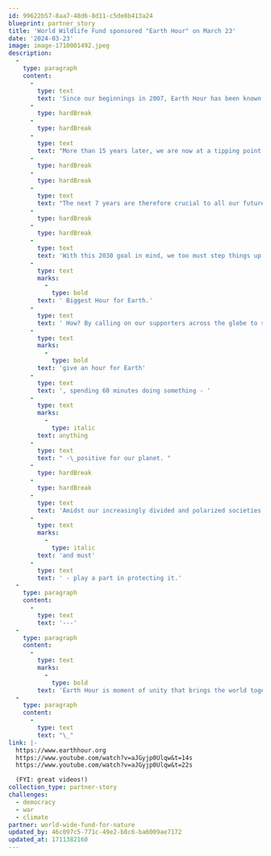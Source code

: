 ```yaml
---
id: 99622b57-8aa7-48d6-8d11-c5de8b413a24
blueprint: partner_story
title: 'World Wildlife Fund sponsored "Earth Hour" on March 23'
date: '2024-03-23'
image: image-1710001492.jpeg
description:
  -
    type: paragraph
    content:
      -
        type: text
        text: 'Since our beginnings in 2007, Earth Hour has been known for the “lights off” moment, with individuals from around the globe switching off their lights to show symbolic support for the planet and to raise awareness of the environmental issues affecting it. '
      -
        type: hardBreak
      -
        type: hardBreak
      -
        type: text
        text: "More than 15 years later, we are now at a tipping point with our climate and nature crises, putting at risk the fate of our one home and all our futures. We are on course to breach by 2030 the 1.5°C global temperature increase limit set by the Paris Climate Agreement, and nature - the source of our very livelihoods and one of our biggest allies against the climate crisis - is also under severe threat,\_ facing alarming and unprecedented rates of loss globally. "
      -
        type: hardBreak
      -
        type: hardBreak
      -
        type: text
        text: "The next 7 years are therefore crucial to all our futures - we have to stay under the 1.5°C climate threshold to avoid irreversible damage to our planet, and we need to reverse nature loss by 2030, ending the decade with more nature than we started, not less.\_ To make this happen, individuals, communities, businesses, and governments must all urgently step up their efforts to protect and restore our one shared home.\_"
      -
        type: hardBreak
      -
        type: hardBreak
      -
        type: text
        text: 'With this 2030 goal in mind, we too must step things up. So in 2023, we’re breathed new life into Earth Hour - our brand, our work, our message, and our mission - creating the'
      -
        type: text
        marks:
          -
            type: bold
        text: ' Biggest Hour for Earth.'
      -
        type: text
        text: ' How? By calling on our supporters across the globe to switch off their lights and '
      -
        type: text
        marks:
          -
            type: bold
        text: 'give an hour for Earth'
      -
        type: text
        text: ', spending 60 minutes doing something - '
      -
        type: text
        marks:
          -
            type: italic
        text: anything
      -
        type: text
        text: " -\_positive for our planet. "
      -
        type: hardBreak
      -
        type: hardBreak
      -
        type: text
        text: 'Amidst our increasingly divided and polarized societies, the Biggest Hour for Earth becomes a precious moment of unity, reminding the world that our one shared home needs our help and that we all can - '
      -
        type: text
        marks:
          -
            type: italic
        text: 'and must'
      -
        type: text
        text: ' - play a part in protecting it.'
  -
    type: paragraph
    content:
      -
        type: text
        text: '---'
  -
    type: paragraph
    content:
      -
        type: text
        marks:
          -
            type: bold
        text: 'Earth Hour is moment of unity that brings the world together, shines a spotlight on nature loss and the climate crisis, and inspires millions more to act and advocate for urgent change. Each year, we work together to turn a single Earth Hour into thousands and millions of hours of action for our one shared home.'
  -
    type: paragraph
    content:
      -
        type: text
        text: "\_"
link: |-
  https://www.earthhour.org
  https://www.youtube.com/watch?v=aJGyjp0Ulqw&t=14s
  https://www.youtube.com/watch?v=aJGyjp0Ulqw&t=22s

  (FYI: great videos!)
collection_type: partner-story
challenges:
  - democracy
  - war
  - climate
partner: world-wide-fund-for-nature
updated_by: 46c097c5-771c-49e2-b8c6-ba6009ae7172
updated_at: 1711382160
---
```

